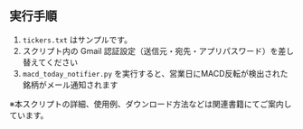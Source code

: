 
## 実行手順

1. `tickers.txt` はサンプルです。
2. スクリプト内の Gmail 認証設定（送信元・宛先・アプリパスワード）を差し替えてください  
3. `macd_today_notifier.py` を実行すると、営業日にMACD反転が検出された銘柄がメール通知されます

※本スクリプトの詳細、使用例、ダウンロード方法などは関連書籍にてご案内しています。
